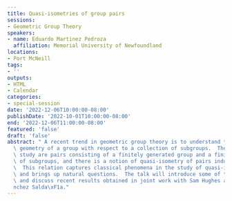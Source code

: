 ```yaml
---
title: Quasi-isometries of group pairs
sessions:
- Geometric Group Theory
speakers:
- name: Eduardo Martinez Pedroza
  affiliation: Memorial University of Newfoundland
locations:
- Port McNeill
tags:
- ''
outputs:
- HTML
- Calendar
categories:
- special-session
date: '2022-12-06T10:00:00-08:00'
publishDate: '2022-10-01T10:00:00-08:00'
end: '2022-12-06T11:00:00-08:00'
featured: 'false'
draft: 'false'
abstract: " A recent trend in geometric group theory is to understand the large scale\
  \ geometry of a group with respect to a collection of subgroups.  The objects of\
  \ study are pairs consisting of a finitely generated group and a finite collection\
  \ of subgroups, and there is a notion of quasi-isometry of pairs inducing an equivalence.\
  \  This relation captures classical phenomena in the study of quasi-isometric rigidity\
  \ and brings up natural questions.  The talk will introduce some of these topics\
  \ and discuss recent results obtained in joint work with Sam Hughes and Luis S\xE1\
  nchez Salda\xF1a."
---
```

